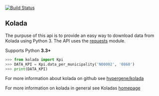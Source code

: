[![Build Status](https://travis-ci.org/htp84/kolada.svg?branch=master)](https://travis-ci.org/htp84/kolada)

## Kolada

The purpuse of this api is to provide an easy way to download data from Kolada using Python 3. The API uses the [requests](https://github.com/requests/requests) module.

Supports Python **3.3+**

```python
>>> from kolada import Kpi
>>> DATA_KPI = Kpi.data_per_municipality('N00002', '0860')
>>> print(DATA_KPI)
```

For more information about kolada on github see [hypergene/kolada](https://github.com/Hypergene/kolada)

For more information on kolada in general see Koladas [homepage](https://www.kolada.se)
